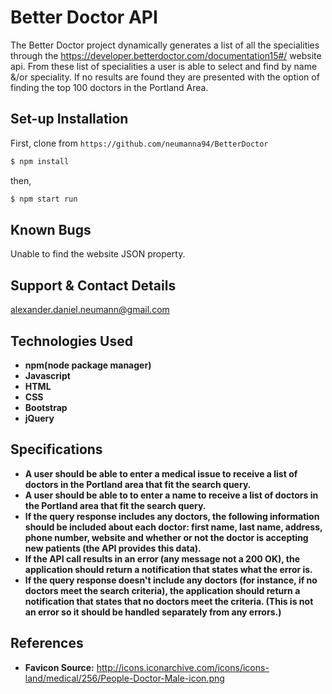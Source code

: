 # Better Doctor API
The Better Doctor project dynamically generates a list of all the specialities through the https://developer.betterdoctor.com/documentation15#/ website api. From these list of specialities a user is able to select and find by name &/or speciality. If no results are found they are presented with the option of finding the top 100 doctors in the Portland Area.
## Set-up Installation

First, clone from `https://github.com/neumanna94/BetterDoctor`

```sh
$ npm install
```
then,
```sh
$ npm start run
```
## Known Bugs
Unable to find the website JSON property.
## Support & Contact Details
alexander.daniel.neumann@gmail.com
## Technologies Used
* **npm(node package manager)**
* **Javascript**
* **HTML**
* **CSS**
* **Bootstrap**
* **jQuery**
## Specifications
* **A user should be able to enter a medical issue to receive a list of doctors in the Portland area that fit the search query.**
* **A user should be able to to enter a name to receive a list of doctors in the Portland area that fit the search query.**
* **If the query response includes any doctors, the following information should be included about each doctor: first name, last name, address, phone number, website and whether or not the doctor is accepting new patients (the API provides this data).**
* **If the API call results in an error (any message not a 200 OK), the application should return a notification that states what the error is.**
* **If the query response doesn't include any doctors (for instance, if no doctors meet the search criteria), the application should return a notification that states that no doctors meet the criteria. (This is not an error so it should be handled separately from any errors.)**
## References
* **Favicon Source:**
http://icons.iconarchive.com/icons/icons-land/medical/256/People-Doctor-Male-icon.png
